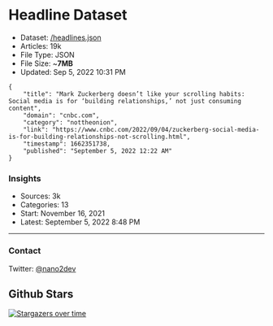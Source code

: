 # Headline Dataset

- Dataset: [/headlines.json](https://raw.githubusercontent.com/fwd/news/master/headlines.json) 
- Articles: 19k
- File Type: JSON
- File Size: ~**7MB**
- Updated: Sep 5, 2022 10:31 PM

```
{
    "title": "Mark Zuckerberg doesn’t like your scrolling habits: Social media is for ‘building relationships,’ not just consuming content",
    "domain": "cnbc.com",
    "category": "nottheonion",
    "link": "https://www.cnbc.com/2022/09/04/zuckerberg-social-media-is-for-building-relationships-not-scrolling.html",
    "timestamp": 1662351738,
    "published": "September 5, 2022 12:22 AM"
}
```

### Insights

- Sources: 3k
- Categories: 13
- Start: November 16, 2021
- Latest: September 5, 2022 8:48 PM

---

### Contact 

Twitter: [@nano2dev](https://twitter.com/nano2dev)

## Github Stars

[![Stargazers over time](https://starchart.cc/fwd/news.svg)](https://starchart.cc/fwd/news)
